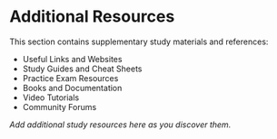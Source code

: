 # Additional Resources

This section contains supplementary study materials and references:

- Useful Links and Websites
- Study Guides and Cheat Sheets
- Practice Exam Resources
- Books and Documentation
- Video Tutorials
- Community Forums

*Add additional study resources here as you discover them.*
